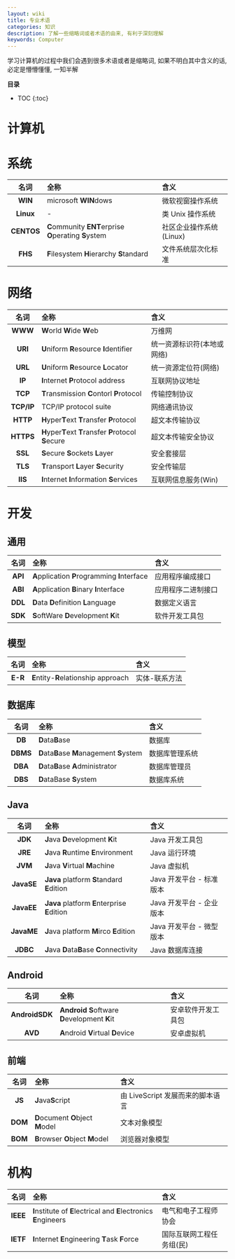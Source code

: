 ```yaml
---
layout: wiki
title: 专业术语
categories: 知识
description: 了解一些缩略词或者术语的由来, 有利于深刻理解
keywords: Computer
---
```


学习计算机的过程中我们会遇到很多术语或者是缩略词, 如果不明白其中含义的话, 必定是懵懵懂懂, 一知半解

**目录**

* TOC
{:toc}

# 计算机

# 系统

名词 | 全称 | 含义
:--: | :-- | :--
**WIN** | microsoft **WIN**dows | 微软视窗操作系统
**Linux** | - | 类 Unix 操作系统
**CENTOS** | **C**ommunity **ENT**erprise **O**perating **S**ystem | 社区企业操作系统(Linux)
**FHS** | **F**ilesystem **H**ierarchy **S**tandard | 文件系统层次化标准

# 网络

名词 | 全称 | 含义
:--: | :-- | :--
**WWW** | **W**orld **W**ide **W**eb | 万维网
**URI** | **U**niform **R**esource **I**dentifier | 统一资源标识符(本地或网络)
**URL** | **U**niform **R**esource **L**ocator | 统一资源定位符(网络)
**IP** | **I**nternet **P**rotocol address | 互联网协议地址
**TCP** | **T**ransmission **C**ontorl **P**rotocol | 传输控制协议
**TCP/IP** | TCP/IP protocol suite | 网络通讯协议
**HTTP** | **H**yper**T**ext **T**ransfer **P**rotocol | 超文本传输协议
**HTTPS** | **H**yper**T**ext **T**ransfer **P**rotocol **S**ecure | 超文本传输安全协议
**SSL** | **S**ecure **S**ockets **L**ayer | 安全套接层
**TLS** | **T**ransport **L**ayer **S**ecurity | 安全传输层
**IIS** | **I**nternet **I**nformation **S**ervices | 互联网信息服务(Win)


# 开发

## 通用

名词 | 全称 | 含义
:--: | :-- | :--
**API** | **A**pplication **P**rogramming **I**nterface | 应用程序编成接口
**ABI** | **A**pplication **B**inary **I**nterface | 应用程序二进制接口
**DDL** | **D**ata **D**efinition **L**anguage | 数据定义语言
**SDK** | **S**oftWare **D**evelopment **K**it | 软件开发工具包

## 模型

名词 | 全称 | 含义
:--: | :-- | :--
**E-R** | **E**ntity-**R**elationship approach | 实体-联系方法

## 数据库

名词 | 全称 | 含义
:--: | :-- | :--
**DB** | **D**ata**B**ase | 数据库
**DBMS** | **D**ata**B**ase **M**anagement **S**ystem | 数据库管理系统
**DBA** | **D**ata**B**ase **A**dministrator | 数据库管理员
**DBS** | **D**ataBase **S**ystem | 数据库系统


## Java

名词 | 全称 | 含义
:--: | :-- | :--
**JDK** | **J**ava **D**evelopment **K**it | Java 开发工具包 
**JRE** | **J**ava **R**untime **E**nvironment | Java 运行环境
**JVM** | **J**ava **V**irtual **M**achine | Java 虚拟机
**JavaSE** | **Java** platform **S**tandard **E**dition | Java 开发平台 - 标准版本
**JavaEE** | **Java** platform **E**nterprise **E**dition | Java 开发平台 - 企业版本
**JavaME** | **J**ava platform **M**irco **E**dition | Java 开发平台 - 微型版本
**JDBC** | **J**ava **D**ata**B**ase **C**onnectivity | Java 数据库连接

## Android

名词 | 全称 | 含义
:--: | :-- | :--
**AndroidSDK** | **Android** **S**oftware **D**evelopment **K**it | 安卓软件开发工具包
**AVD** | **A**ndroid **V**irtual **D**evice | 安卓虚拟机

## 前端

名词 | 全称 | 含义
:--: | :-- | :--
**JS** | **J**ava**S**cript | 由 LiveScript 发展而来的脚本语言
**DOM** | **D**ocument **O**bject **M**odel | 文本对象模型
**BOM** | **B**rowser **O**bject **M**odel | 浏览器对象模型

# 机构

名词 | 全称 | 含义
:--: | :-- | :--
**IEEE** | **I**nstitute of **E**lectrical and **E**lectronics **E**ngineers | 电气和电子工程师协会
**IETF** | **I**nternet **E**ngineering **T**ask **F**orce | 国际互联网工程任务组(民)

